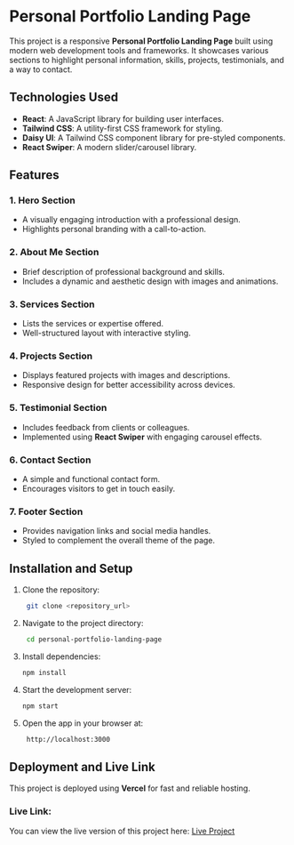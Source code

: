 # Personal Portfolio Landing Page

This project is a responsive **Personal Portfolio Landing Page** built using modern web development tools and frameworks. It showcases various sections to highlight personal information, skills, projects, testimonials, and a way to contact.

## Technologies Used

- **React**: A JavaScript library for building user interfaces.
- **Tailwind CSS**: A utility-first CSS framework for styling.
- **Daisy UI**: A Tailwind CSS component library for pre-styled components.
- **React Swiper**: A modern slider/carousel library.

## Features

### 1. Hero Section
- A visually engaging introduction with a professional design.
- Highlights personal branding with a call-to-action.

### 2. About Me Section
- Brief description of professional background and skills.
- Includes a dynamic and aesthetic design with images and animations.

### 3. Services Section
- Lists the services or expertise offered.
- Well-structured layout with interactive styling.

### 4. Projects Section
- Displays featured projects with images and descriptions.
- Responsive design for better accessibility across devices.

### 5. Testimonial Section
- Includes feedback from clients or colleagues.
- Implemented using **React Swiper** with engaging carousel effects.

### 6. Contact Section
- A simple and functional contact form.
- Encourages visitors to get in touch easily.

### 7. Footer Section
- Provides navigation links and social media handles.
- Styled to complement the overall theme of the page.

## Installation and Setup

1. Clone the repository:
   ```bash
    git clone <repository_url>
   ```
2. Navigate to the project directory:
   ```bash
    cd personal-portfolio-landing-page
   ```
3. Install dependencies:
    ```bash
   npm install
   ```
4. Start the development server:
    ```bash
    npm start
    ```
5. Open the app in your browser at:
   ```bash
    http://localhost:3000
   ```
## Deployment and Live Link

This project is deployed using **Vercel** for fast and reliable hosting.

### Live Link:
You can view the live version of this project here:
[Live Project](https://portfolio-landing-page-lilac.vercel.app/)
